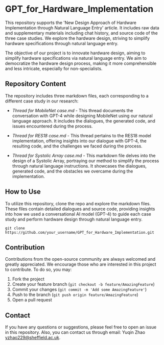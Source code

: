 # GPT_for_Hardware_Implementation
This repository supports the 'New Design Approach of Hardware Implementation through Natural Language Entry' article. It includes raw data and supplementary materials including chat history, and source code of the three case studies. We explore the hardware design, striving to simplify hardware specifications through natural language entry. 

The objective of our project is to innovate hardware design, aiming to simplify hardware specifications via natural language entry. We aim to democratize the hardware design process, making it more comprehensible and less intricate, especially for non-specialists.

## Repository Content
The repository includes three markdown files, each corresponding to a different case study in our research:

- _Thread for MobileNet case.md_ - This thread documents the conversation with GPT-4 while designing MobileNet using our natural language approach. It includes the dialogues, the generated code, and issues encountered during the process.

- _Thread for RES18 case.md_ - This thread pertains to the RES18 model implementation, offering insights into our dialogue with GPT-4, the resulting code, and the challenges we faced during the process.

- _Thread for Systolic Array case.md_ - This markdown file delves into the design of a Systolic Array, portraying our method to simplify the process through natural language instructions. It showcases the dialogues, generated code, and the obstacles we overcame during the implementation.

## How to Use
To utilize this repository, clone the repo and explore the markdown files. These files contain detailed dialogues and source code, providing insights into how we used a conversational AI model (GPT-4) to guide each case study and perform hardware design through natural language entry.
```
git clone https://github.com/your_username/GPT_for_Hardware_Implementation.git
```

## Contribution
Contributions from the open-source community are always welcomed and greatly appreciated. We encourage those who are interested in this project to contribute. To do so, you may:
1.  Fork the project
2.  Create your feature branch (`git checkout -b feature/AmazingFeature`)
3.  Commit your changes (`git commit -m 'Add some AmazingFeature'`)
4.  Push to the branch (`git push origin feature/AmazingFeature`)
5.  Open a pull request

## Contact
If you have any questions or suggestions, please feel free to open an issue in this repository.
Also, you can contact us through email: Yuqin Zhao <yzhao229@sheffield.ac.uk>.

